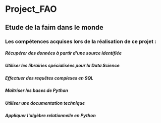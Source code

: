 # Project_FAO
## Etude de la faim dans le monde

### Les compétences acquises lors de la réalisation de ce projet :
##### Récupérer des données à partir d'une source identifiée 
##### Utiliser les librairies spécialisées pour la Data Science
##### Effectuer des requêtes complexes en SQL
##### Maîtriser les bases de Python
##### Utiliser une documentation technique
##### Appliquer l'algèbre relationnelle en Python
